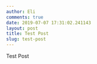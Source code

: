 ```yaml
---
author: Eli
comments: true
date: 2019-07-07 17:31:02.241143
layout: post
title: Test Post
slug: test-post
---
```

Test Post